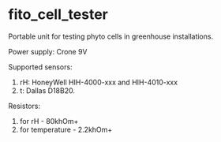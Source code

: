 # fito_cell_tester
Portable unit for testing phyto cells in greenhouse installations.  

Power supply: Crone 9V 

Supported sensors:  
  1. rH: HoneyWell HIH-4000-xxx and HIH-4010-xxx 
  2. t: Dallas D18B20.

Resistors:
  1. for rH - 80khOm+
  2. for temperature - 2.2khOm+
